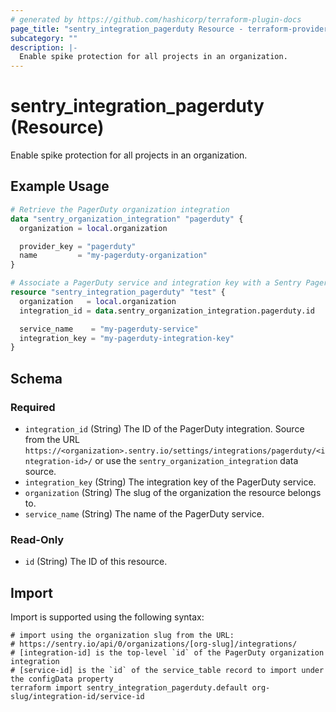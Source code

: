 ```yaml
---
# generated by https://github.com/hashicorp/terraform-plugin-docs
page_title: "sentry_integration_pagerduty Resource - terraform-provider-sentry"
subcategory: ""
description: |-
  Enable spike protection for all projects in an organization.
---
```


# sentry_integration_pagerduty (Resource)

Enable spike protection for all projects in an organization.

## Example Usage

```terraform
# Retrieve the PagerDuty organization integration
data "sentry_organization_integration" "pagerduty" {
  organization = local.organization

  provider_key = "pagerduty"
  name         = "my-pagerduty-organization"
}

# Associate a PagerDuty service and integration key with a Sentry PagerDuty integration
resource "sentry_integration_pagerduty" "test" {
  organization   = local.organization
  integration_id = data.sentry_organization_integration.pagerduty.id

  service_name    = "my-pagerduty-service"
  integration_key = "my-pagerduty-integration-key"
}
```

<!-- schema generated by tfplugindocs -->
## Schema

### Required

- `integration_id` (String) The ID of the PagerDuty integration. Source from the URL `https://<organization>.sentry.io/settings/integrations/pagerduty/<integration-id>/` or use the `sentry_organization_integration` data source.
- `integration_key` (String) The integration key of the PagerDuty service.
- `organization` (String) The slug of the organization the resource belongs to.
- `service_name` (String) The name of the PagerDuty service.

### Read-Only

- `id` (String) The ID of this resource.

## Import

Import is supported using the following syntax:

```shell
# import using the organization slug from the URL:
# https://sentry.io/api/0/organizations/[org-slug]/integrations/
# [integration-id] is the top-level `id` of the PagerDuty organization integration
# [service-id] is the `id` of the service_table record to import under the configData property
terraform import sentry_integration_pagerduty.default org-slug/integration-id/service-id
```
